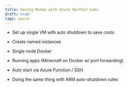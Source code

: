 ```yaml
---
title: Saving Money with Azure DevTest Labs
draft: true
tags: azure
---
```


* Set up single VM with auto shutdown to save costs
* Create named instances
* Single node Docker
* Running apps (Minecraft on Docker w/ port forwarding)
* Auto start via Azure Function / SSH

* Doing the same thing with ARM auto-shutdown rules
